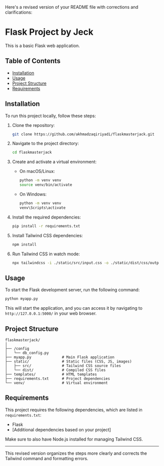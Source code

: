 Here's a revised version of your README file with corrections and clarifications:

# Flask Project by Jeck

This is a basic Flask web application.

## Table of Contents
- [Installation](#installation)
- [Usage](#usage)
- [Project Structure](#project-structure)
- [Requirements](#requirements)

## Installation

To run this project locally, follow these steps:

1. Clone the repository:
    ```bash
    git clone https://github.com/akhmadzaqiriyadi/flaskmasterjack.git
    ```

2. Navigate to the project directory:
    ```bash
    cd flaskmasterjack
    ```

3. Create and activate a virtual environment:
    - On macOS/Linux:
      ```bash
      python -m venv venv
      source venv/bin/activate
      ```
    - On Windows:
      ```bash
      python -m venv venv
      venv\Scripts\activate
      ```

4. Install the required dependencies:
    ```bash
    pip install -r requirements.txt
    ```

5. Install Tailwind CSS dependencies:
    ```bash
    npm install
    ```

6. Run Tailwind CSS in watch mode:
    ```bash
    npx tailwindcss -i ./static/src/input.css -o ./static/dist/css/output.css --watch
    ```

## Usage

To start the Flask development server, run the following command:

```bash
python myapp.py
```

This will start the application, and you can access it by navigating to `http://127.0.0.1:5000/` in your web browser.

## Project Structure

```
flaskmasterjack/
│
├── /config
│   └── db_config.py
├── myapp.py              # Main Flask application
├── static/               # Static files (CSS, JS, images)
│   ├── src/              # Tailwind CSS source files
│   └── dist/             # Compiled CSS files
├── templates/            # HTML templates
├── requirements.txt      # Project dependencies
└── venv/                 # Virtual environment
```

## Requirements

This project requires the following dependencies, which are listed in `requirements.txt`:

- Flask
- [Additional dependencies based on your project]

Make sure to also have Node.js installed for managing Tailwind CSS.

---

This revised version organizes the steps more clearly and corrects the Tailwind command and formatting errors.